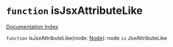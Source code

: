 # `function` isJsxAttributeLike

[Documentation Index](../README.md)

`function` isJsxAttributeLike(node: [Node](../interface.Node/README.md)): node `is` JsxAttributeLike


